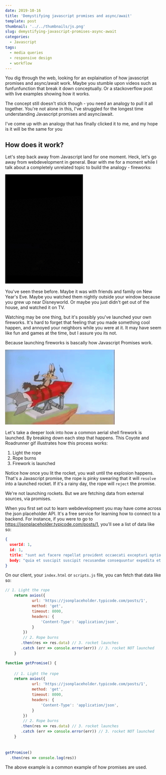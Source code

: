```yaml
---
date: 2019-10-16
title: 'Demystifying javascript promises and async/await'
template: post
thumbnail: '../../thumbnails/js.png'
slug: demystifying-javascript-promises-async-await
categories:
  - Javascript
tags:
  - media queries
  - responsive design
  - workflow
---
```


You dig through the web, looking for an explaination of how javascript promises and async/await work. Maybe you stumble upon videos such as funfunfunction that break it down conceptually. Or a stackoverflow post with live examples showing how it works. 

The concept still doesn't stick though - you need an analogy to pull it all together. You're not alone in this, I've struggled for the longest time understanding Javascript promises and async/await.

I've come up with an analogy that has finally clicked it to me, and my hope is it will be the same for you

## How does it work?

Let's step back away from Javascript land for one moment. Heck, let's go away from webdevelopment in general. Bear with me for a moment while I talk about a completely unrelated topic to build the analogy - fireworks:

![](./images/fireworks_1.gif)

You've seen these before. Maybe it was with friends and family on New Year's Eve. Maybe you watched them nightly outside your window because you grew up near Disneyworld. Or maybe you just didn't get out of the house, and watched it on TV.

Watching may be one thing, but it's possibly you've launched your own fireworks. It's hard to forget that feeling that you made something cool happen, and annoyed your neighbors while you were at it. It may have seem like fun and games at the time, but I assure you its not.

Because launching fireworks is bascally how Javascript Promises work.

![](./images/coyote_boom.gif)

Let's take a deeper look into how a common aerial shell firework is launched. By breaking down each step that happens. This Coyote and Roadrunner gif illustrates how this process works:

1. Light the rope
2. Rope burns
3. Firework is launched

Notice how once you lit the rocket, you wait until the explosion happens. That's a Javascript promise, the rope is pinky swearing that it will `resolve` into a launched rocket. If it's a rainy day, the rope will `reject` the promise.

We're not launching rockets. But we are fetching data from external sources, via promises.

When you first set out to learn webdevelopment you may have come across the json placeholder API. It's a free service for learning how to connect to a backend. For instance, if you were to go to https://jsonplaceholder.typicode.com/posts/1, you'll see a list of data like so:

```json
{
  userId: 1,
  id: 1,
  title: "sunt aut facere repellat provident occaecati excepturi optio reprehenderit",
  body: "quia et suscipit suscipit recusandae consequuntur expedita et cum reprehenderit molestiae ut ut quas totam nostrum rerum est autem sunt rem eveniet architecto"
}
```

On our client, your `index.html` or `scripts.js` file, you can fetch that data like so:

```javascript
// 1. Light the rope
    return axios({
            url: 'https://jsonplaceholder.typicode.com/posts/1', 
            method: 'get',
            timeout: 8000,
            headers: {
                'Content-Type': 'application/json',
            }
        })
        // 2. Rope burns
       .then(res => res.data) // 3. rocket launches
       .catch (err => console.error(err)) // 3. rocket NOT launched
    }
```

```javascript
function getPromise() {

    // 1. Light the rope
    return axios({
            url: 'https://jsonplaceholder.typicode.com/posts/1', 
            method: 'get',
            timeout: 8000,
            headers: {
                'Content-Type': 'application/json',
            }
        })
        // 2. Rope burns
       .then(res => res.data) // 3. rocket launches
       .catch (err => console.error(err)) // 3. rocket NOT launched
    }


getPromise()
  .then(res => console.log(res))
```

The above example is a common example of how promises are used. 

<!-- Before I delve into programming land, let's talk about how

I've had my fair share of hauls buying fireworks from a random popup store in the middle of the road. Time was not wasted here my friend, because this is how I'm going to explain Javascript Promises.

Promises can be explained in the context of fireworks
(bel

Launching Fireworks is basically how they work.

Wait what? You might be asking

Maybe you've even launched your own fireworks on the 4th of July. Nothing as fancy or big as the gif, but it still counts right?

Launching fireworks... is basically how Javascript promises work

Wait what?

Let's break down first how a common Aerial Shell firework works. The same one in the gif above. There's a great gif here by business insider:

![](./images/gif_launch.gif)

There's two types of fuse systems



It's possibly you've even shot off your own fireworks on July 4th. I grew up near Disneyworld in Orlando, so fireworks were something I saw nightly.

The most common type of firework is called an Aerial Shell, as shown in the gif. It's a rocket payload that gets launched into the air, and explodes once into a dazzling spectable.


IT works

We can break it down to two fundamental steps

A small rocket that launches into the air, and explodes against the beautiful night sky.

The most common firework is called an Aerial Shell, as shown in the gif. Here's how it works:

A brilliant explosion in the night's sky. How do these work?

A fireworks show is comprised of many types of fireworks. The most common one is an aerial shell:

(show gif)

Aerial shells 

Let's talk about how a firework gets launched into the air. If you grew up when Coyote and Roadrunner was a thing, 

(show gif of Coyote getting blown up on fuse)

Fireworks use a fuse system, where an ignition source is needed to light the rope. We can break down the steps from start to finish, of how an person launches a firework:

1. Take a heat source
2. Light up the rope
3. Wait for rope to extend
4. Watch the firework launch

Javascript promises are no different. Here's an example of code to illustrate that same workflow:

```
put code here, with promise then

```

Promises -->

